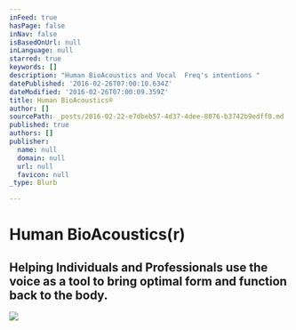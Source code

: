 ```yaml
---
inFeed: true
hasPage: false
inNav: false
isBasedOnUrl: null
inLanguage: null
starred: true
keywords: []
description: "Human BioAcoustics and Vocal  Freq's intentions "
datePublished: '2016-02-26T07:00:10.634Z'
dateModified: '2016-02-26T07:00:09.359Z'
title: Human BioAcoustics®
author: []
sourcePath: _posts/2016-02-22-e7dbeb57-4d37-4dee-8076-b3742b9edff0.md
published: true
authors: []
publisher:
  name: null
  domain: null
  url: null
  favicon: null
_type: Blurb

---
```

# Human BioAcoustics(r)

## Helping Individuals and Professionals use the voice as a tool to bring optimal form and function back to the body.
![](https://the-grid-user-content.s3-us-west-2.amazonaws.com/7aee7e09-798b-48a9-85e0-19e1777f135b.png)
